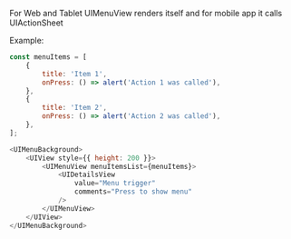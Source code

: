 For Web and Tablet UIMenuView renders itself and for mobile app it calls UIActionSheet

Example:

```js
const menuItems = [
    {
        title: 'Item 1',
        onPress: () => alert('Action 1 was called'),
    },
    {
        title: 'Item 2',
        onPress: () => alert('Action 2 was called'),
    },
];

<UIMenuBackground>
    <UIView style={{ height: 200 }}>
        <UIMenuView menuItemsList={menuItems}>
            <UIDetailsView 
                value="Menu trigger"
                comments="Press to show menu"
            />
        </UIMenuView>
    </UIView>
</UIMenuBackground>
```